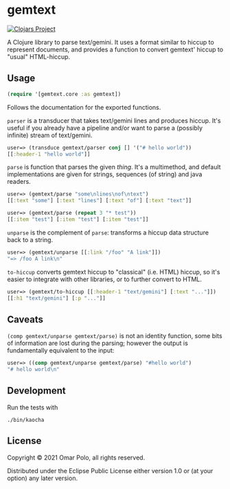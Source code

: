 # gemtext

[![Clojars Project](https://img.shields.io/clojars/v/com.omarpolo/gemtext.svg)](https://clojars.org/com.omarpolo/gemtext)

A Clojure library to parse text/gemini.  It uses a format similar to
hiccup to represent documents, and provides a function to convert
gemtext' hiccup to "usual" HTML-hiccup.

## Usage

```clojure
(require '[gemtext.core :as gemtext])
```

Follows the documentation for the exported functions.

`parser` is a transducer that takes text/gemini lines and produces
hiccup.  It's useful if you already have a pipeline and/or want to
parse a (possibly infinite) stream of text/gemini.

```clojure
user=> (transduce gemtext/parser conj [] '("# hello world"))
[[:header-1 "hello world"]]
```

`parse` is function that parses the given *thing*.  It's a
multimethod, and default implementations are given for strings,
sequences (of string) and java readers.

```clojure
user=> (gemtext/parse "some\nlines\nof\ntext")
[[:text "some"] [:text "lines"] [:text "of"] [:text "text"]]

user=> (gemtext/parse (repeat 3 "* test"))
[[:item "test"] [:item "test"] [:item "test"]]
```

`unparse` is the complement of `parse`: transforms a hiccup data
structure back to a string.

```clojure
user=> (gemtext/unparse [[:link "/foo" "A link"]])
"=> /foo A link\n"
```

`to-hiccup` converts gemtext hiccup to "classical" (i.e. HTML) hiccup,
so it's easier to integrate with other libraries, or to further
convert to HTML.

```clojure
user=> (gemtext/to-hiccup [[:header-1 "text/gemini"] [:text "..."]])
[[:h1 "text/gemini"] [:p "..."]]
```

## Caveats

`(comp gemtext/unparse gemtext/parse)` is not an identity function,
some bits of information are lost during the parsing; however the
output is fundamentally equivalent to the input:

```clojure
user=> ((comp gemtext/unparse gemtext/parse) "#hello world")
"# hello world\n"
```

## Development

Run the tests with

	./bin/kaocha

## License

Copyright © 2021 Omar Polo, all rights reserved.

Distributed under the Eclipse Public License either version 1.0 or (at your option) any later version.
